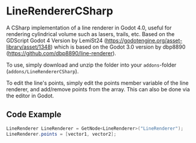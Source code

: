 # LineRendererCSharp
A CSharp  implementation of a line renderer in Godot 4.0, useful for rendering cylindrical volume such as lasers, trails, etc.
Based on the GDScript Godot 4 Version by LemiSt24 (https://godotengine.org/asset-library/asset/1348) which is based on the Godot 3.0 version by dbp8890 (https://github.com/dbp8890/line-renderer).

To use, simply download and unzip the folder into your `addons`-folder (`addons/LineRendererCSharp`).

To edit the line's points, simply edit the points member variable of the line renderer, and add/remove points from the array. This can also be done via the editor in Godot.


## Code Example
```csharp
LineRenderer LineRenderer = GetNode<LineRenderer>("LineRenderer");
LineRenderer.points = [vector1, vector2];
```
